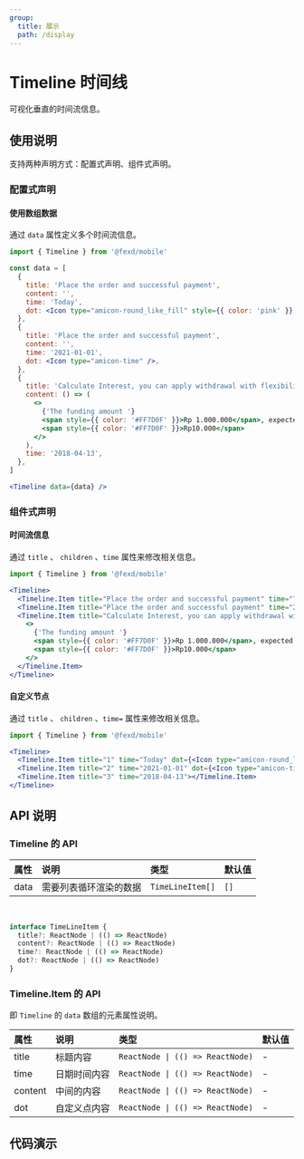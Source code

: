 ```yaml
---
group:
  title: 展示
  path: /display
---
```


# Timeline 时间线 <ImportCost name="Timeline" />

可视化垂直的时间流信息。

## 使用说明

支持两种声明方式：配置式声明、组件式声明。

### 配置式声明

#### 使用数组数据

通过 `data` 属性定义多个时间流信息。

<!-- prettier-ignore -->
```jsx | pure
import { Timeline } from '@fexd/mobile'

const data = [
  {
    title: 'Place the order and successful payment',
    content: '',
    time: 'Today',
    dot: <Icon type="amicon-round_like_fill" style={{ color: 'pink' }} />,
  },
  {
    title: 'Place the order and successful payment',
    content: '',
    time: '2021-01-01',
    dot: <Icon type="amicon-time" />,
  },
  {
    title: 'Calculate Interest, you can apply withdrawal with flexibility',
    content: () => (
      <>
        {'The funding amount '}
        <span style={{ color: '#FF7D0F' }}>Rp 1.000.000</span>, expected daily earnings{' '}
        <span style={{ color: '#FF7D0F' }}>Rp10.000</span>
      </>
    ),
    time: '2018-04-13',
  },
]

<Timeline data={data} />
```

### 组件式声明

#### 时间流信息

通过 `title` 、 `children` 、`time` 属性来修改相关信息。

<!-- prettier-ignore -->
```jsx | pure
import { Timeline } from '@fexd/mobile'

<Timeline>
  <Timeline.Item title="Place the order and successful payment" time="Today"></Timeline.Item>
  <Timeline.Item title="Place the order and successful payment" time="2021-01-01"></Timeline.Item>
  <Timeline.Item title="Calculate Interest, you can apply withdrawal with flexibility" time="2018-04-13">
    <>
      {'The funding amount '}
      <span style={{ color: '#FF7D0F' }}>Rp 1.000.000</span>, expected daily earnings{' '}
      <span style={{ color: '#FF7D0F' }}>Rp10.000</span>
    </>
  </Timeline.Item>
</Timeline>
```

#### 自定义节点

通过 `title` 、 `children` 、`time=` 属性来修改相关信息。

<!-- prettier-ignore -->
```jsx | pure
import { Timeline } from '@fexd/mobile'

<Timeline>
  <Timeline.Item title="1" time="Today" dot={<Icon type="amicon-round_like_fill" style={{ color: 'pink' }} />}></Timeline.Item>
  <Timeline.Item title="2" time="2021-01-01" dot={<Icon type="amicon-time" />}></Timeline.Item>
  <Timeline.Item title="3" time="2018-04-13"></Timeline.Item>
</Timeline>
```

## API 说明

### Timeline 的 API

| 属性 | 说明                   | 类型             | 默认值 |
| :--- | :--------------------- | :--------------- | :----- |
| data | 需要列表循环渲染的数据 | `TimeLineItem[]` | `[]`   |

<br/>

```ts | pure
interface TimeLineItem {
  title?: ReactNode | (() => ReactNode)
  content?: ReactNode | (() => ReactNode)
  time?: ReactNode | (() => ReactNode)
  dot?: ReactNode | (() => ReactNode)
}
```

### Timeline.Item 的 API

即 `Timeline` 的 `data` 数组的元素属性说明。

| 属性    | 说明         | 类型                             | 默认值 |
| :------ | :----------- | :------------------------------- | :----- |
| title   | 标题内容     | `ReactNode \| (() => ReactNode)` | -      |
| time    | 日期时间内容 | `ReactNode \| (() => ReactNode)` | -      |
| content | 中间的内容   | `ReactNode \| (() => ReactNode)` | -      |
| dot     | 自定义点内容 | `ReactNode \| (() => ReactNode)` | -      |

## 代码演示

<code src="./demos/demo1/index.tsx" />

